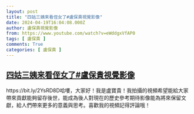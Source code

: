 ```yaml
---
layout: post
title: "四姑三姨来看侄女了#盧保貴視覺影像"
date: 2024-04-19T16:04:08.000Z
author: 盧保貴視覺影像
from: https://www.youtube.com/watch?v=eWddgxVfAP0
tags: [ 盧保貴 ]
comments: True
categories: [ 盧保貴 ]
---
```

<!--1713542648000-->
[四姑三姨来看侄女了#盧保貴視覺影像](https://www.youtube.com/watch?v=eWddgxVfAP0)
------

<div>
https://bit.ly/2YsRD8D哈嘍，大家好！我是盧寶貴！我拍攝的視頻希望能給大家帶來貢獻能夠留存後世，能成為後人對現在的歷史參考期待影像能為將來保留文獻，給人們帶來更多的意義與思考。喜歡我的視頻記得評論哦！
</div>

